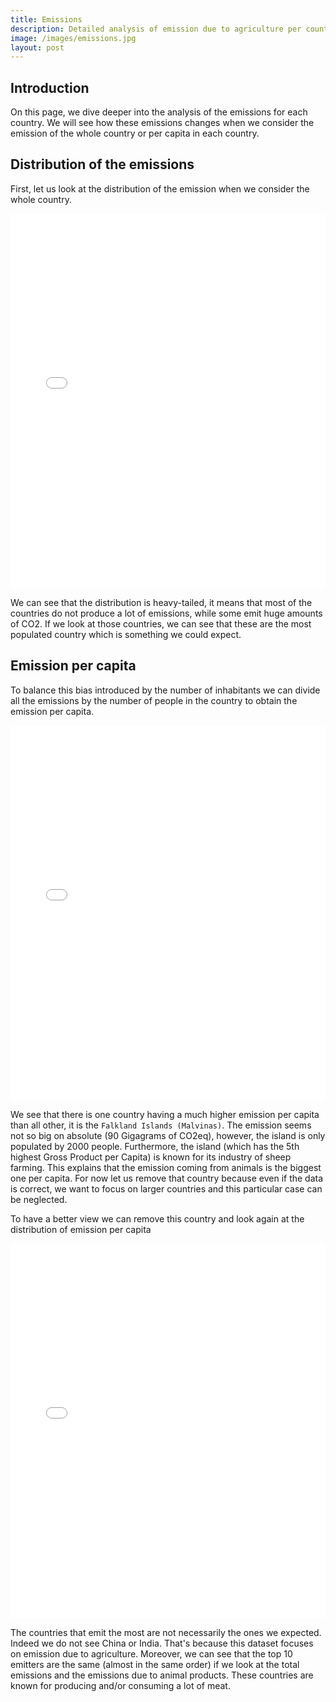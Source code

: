 ```yaml
---
title: Emissions
description: Detailed analysis of emission due to agriculture per country
image: /images/emissions.jpg
layout: post
---
```



## Introduction

On this page, we dive deeper into the analysis of the emissions for each country. We will see how these emissions changes when we consider the emission of the whole country or per capita in each country.

## Distribution of the emissions
First, let us look at the distribution of the emission when we consider the whole country.

<iframe src="{{ site.baseurl }}/images/graphs/emission_hist.html" frameborder="0" allowfullscreen="false" style='width:100%; height:600px' scrolling="no"></iframe>

We can see that the distribution is heavy-tailed, it means that most of the countries do not produce a lot of emissions, while some emit huge amounts of CO2. If we look at those countries, we can see that these are the most populated country which is something we could expect.

## Emission per capita

To balance this bias introduced by the number of inhabitants we can divide all the emissions by the number of people in the country to obtain the emission per capita.

<iframe src="{{ site.baseurl }}/images/graphs/emission_hist_capita.html" frameborder="0" allowfullscreen="false" style='width:100%; height:600px' scrolling="no"></iframe>

We see that there is one country having a much higher emission per capita than all other, it is the `Falkland Islands (Malvinas)`. The emission seems not so big on absolute (90 Gigagrams of CO2eq), however, the island is only populated by 2000 people. Furthermore, the island (which has the 5th highest Gross Product per Capita) is known for its industry of sheep farming. This explains that the emission coming from animals is the biggest one per capita. For now let us remove that country because even if the data is correct, we want to focus on larger countries and this particular case can be neglected.

To have a better view we can remove this country and look again at the distribution of emission per capita

<iframe src="{{ site.baseurl }}/images/graphs/emission_hist_capita_corrected.html" frameborder="0" allowfullscreen="false" style='width:100%; height:600px' scrolling="no"></iframe>

The countries that emit the most are not necessarily the ones we expected. Indeed we do not see China or India.
That's because this dataset focuses on emission due to agriculture. Moreover, we can see that the top 10 emitters are the same (almost in the same order) if we look at the total emissions and the emissions due to animal products. These countries are known for producing and/or consuming a lot of meat.
